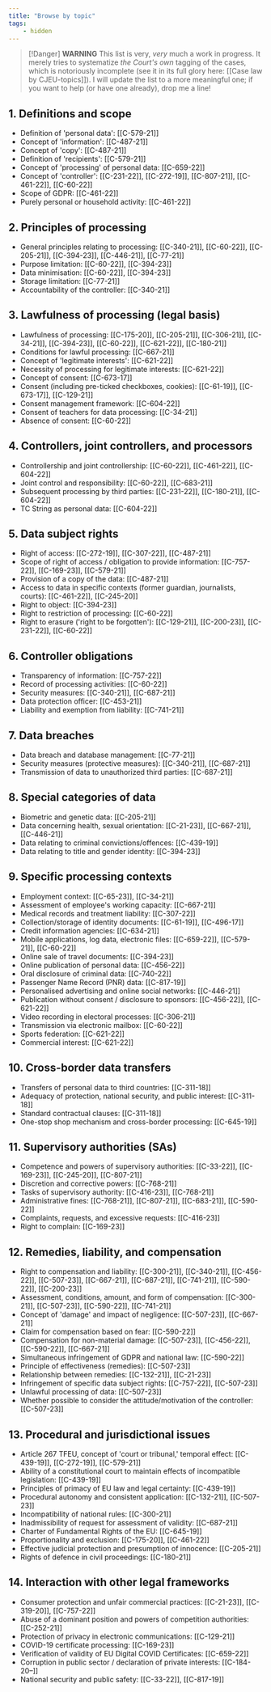 ```yaml
---
title: "Browse by topic"
tags:
    - hidden
---
```



> [!Danger] **WARNING**
> This list is very, *very* much a work in progress. It merely tries to systematize *the Court's own* tagging of the cases, which is notoriously incomplete (see it in its full glory here: [[Case law by CJEU-topics]]). I will update the list to a more meaningful one; if you want to help (or have one already), drop me a line!

## 1. Definitions and scope
-   Definition of 'personal data': [[C-579-21]]
-   Concept of 'information': [[C-487-21]]
-   Concept of 'copy': [[C-487-21]]
-   Definition of 'recipients': [[C-579-21]]
-   Concept of 'processing' of personal data: [[C-659-22]]
-   Concept of 'controller': [[C-231-22]], [[C-272-19]], [[C-807-21]], [[C-461-22]], [[C-60-22]]
-   Scope of GDPR: [[C-461-22]]
-   Purely personal or household activity: [[C-461-22]]

## 2. Principles of processing
-   General principles relating to processing: [[C-340-21]], [[C-60-22]], [[C-205-21]], [[C-394-23]], [[C-446-21]], [[C-77-21]]
-   Purpose limitation: [[C-60-22]], [[C-394-23]]
-   Data minimisation: [[C-60-22]], [[C-394-23]]
-   Storage limitation: [[C-77-21]]
-   Accountability of the controller: [[C-340-21]]

## 3. Lawfulness of processing (legal basis)
-   Lawfulness of processing: [[C-175-20]], [[C-205-21]], [[C-306-21]], [[C-34-21]], [[C-394-23]], [[C-60-22]], [[C-621-22]], [[C-180-21]]
-   Conditions for lawful processing: [[C-667-21]]
-   Concept of 'legitimate interests': [[C-621-22]]
-   Necessity of processing for legitimate interests: [[C-621-22]]
-   Concept of consent: [[C-673-17]]
-   Consent (including pre-ticked checkboxes, cookies): [[C-61-19]], [[C-673-17]], [[C-129-21]]
-   Consent management framework: [[C-604-22]]
-   Consent of teachers for data processing: [[C-34-21]]
-   Absence of consent: [[C-60-22]]

## 4. Controllers, joint controllers, and processors
-   Controllership and joint controllership: [[C-60-22]], [[C-461-22]], [[C-604-22]]
-   Joint control and responsibility: [[C-60-22]], [[C-683-21]]
-   Subsequent processing by third parties: [[C-231-22]], [[C-180-21]], [[C-604-22]]
-   TC String as personal data: [[C-604-22]]

## 5. Data subject rights
-   Right of access: [[C-272-19]], [[C-307-22]], [[C-487-21]]
-   Scope of right of access / obligation to provide information: [[C-757-22]], [[C-169-23]], [[C-579-21]]
-   Provision of a copy of the data: [[C-487-21]]
-   Access to data in specific contexts (former guardian, journalists, courts): [[C-461-22]], [[C-245-20]]
-   Right to object: [[C-394-23]]
-   Right to restriction of processing: [[C-60-22]]
-   Right to erasure ('right to be forgotten'): [[C-129-21]], [[C-200-23]], [[C-231-22]], [[C-60-22]]

## 6. Controller obligations
-   Transparency of information: [[C-757-22]]
-   Record of processing activities: [[C-60-22]]
-   Security measures: [[C-340-21]], [[C-687-21]]
-   Data protection officer: [[C-453-21]]
-   Liability and exemption from liability: [[C-741-21]]

## 7. Data breaches
-   Data breach and database management: [[C-77-21]]
-   Security measures (protective measures): [[C-340-21]], [[C-687-21]]
-   Transmission of data to unauthorized third parties: [[C-687-21]]

## 8. Special categories of data
-   Biometric and genetic data: [[C-205-21]]
-   Data concerning health, sexual orientation: [[C-21-23]], [[C-667-21]], [[C-446-21]]
-   Data relating to criminal convictions/offences: [[C-439-19]]
- Data relating to title and gender identity: [[C-394-23]]

## 9. Specific processing contexts
-   Employment context: [[C-65-23]], [[C-34-21]]
-   Assessment of employee's working capacity: [[C-667-21]]
-   Medical records and treatment liability: [[C-307-22]]
-   Collection/storage of identity documents: [[C-61-19]], [[C-496-17]]
-   Credit information agencies: [[C-634-21]]
-   Mobile applications, log data, electronic files: [[C-659-22]], [[C-579-21]], [[C-60-22]]
-   Online sale of travel documents: [[C-394-23]]
-   Online publication of personal data: [[C-456-22]]
-   Oral disclosure of criminal data: [[C-740-22]]
-   Passenger Name Record (PNR) data: [[C-817-19]]
-   Personalised advertising and online social networks: [[C-446-21]]
-   Publication without consent / disclosure to sponsors: [[C-456-22]], [[C-621-22]]
-   Video recording in electoral processes: [[C-306-21]]
-   Transmission via electronic mailbox: [[C-60-22]]
-   Sports federation: [[C-621-22]]
-   Commercial interest: [[C-621-22]]
## 10. Cross-border data transfers
-   Transfers of personal data to third countries: [[C-311-18]]
-   Adequacy of protection, national security, and public interest: [[C-311-18]]
-   Standard contractual clauses: [[C-311-18]]
-   One-stop shop mechanism and cross-border processing: [[C-645-19]]

## 11. Supervisory authorities (SAs)
-   Competence and powers of supervisory authorities: [[C-33-22]], [[C-169-23]], [[C-245-20]], [[C-807-21]]
-   Discretion and corrective powers: [[C-768-21]]
-   Tasks of supervisory authority: [[C-416-23]], [[C-768-21]]
-   Administrative fines: [[C-768-21]], [[C-807-21]], [[C-683-21]], [[C-590-22]]
-   Complaints, requests, and excessive requests: [[C-416-23]]
-   Right to complain: [[C-169-23]]

## 12. Remedies, liability, and compensation
-   Right to compensation and liability: [[C-300-21]], [[C-340-21]], [[C-456-22]], [[C-507-23]], [[C-667-21]], [[C-687-21]], [[C-741-21]], [[C-590-22]], [[C-200-23]]
-   Assessment, conditions, amount, and form of compensation: [[C-300-21]], [[C-507-23]], [[C-590-22]], [[C-741-21]]
-   Concept of 'damage' and impact of negligence: [[C-507-23]], [[C-667-21]]
-   Claim for compensation based on fear: [[C-590-22]]
-   Compensation for non-material damage: [[C-507-23]], [[C-456-22]], [[C-590-22]], [[C-667-21]]
-   Simultaneous infringement of GDPR and national law: [[C-590-22]]
-   Principle of effectiveness (remedies): [[C-507-23]]
-   Relationship between remedies: [[C-132-21]], [[C-21-23]]
 -   Infringement of specific data subject rights: [[C-757-22]], [[C-507-23]]
-   Unlawful processing of data: [[C-507-23]]
-   Whether possible to consider the attitude/motivation of the controller: [[C-507-23]]

## 13. Procedural and jurisdictional issues
-   Article 267 TFEU, concept of 'court or tribunal,' temporal effect: [[C-439-19]], [[C-272-19]], [[C-579-21]]
-   Ability of a constitutional court to maintain effects of incompatible legislation: [[C-439-19]]
-   Principles of primacy of EU law and legal certainty: [[C-439-19]]
-   Procedural autonomy and consistent application: [[C-132-21]], [[C-507-23]]
-   Incompatibility of national rules: [[C-300-21]]
-   Inadmissibility of request for assessment of validity: [[C-687-21]]
-   Charter of Fundamental Rights of the EU: [[C-645-19]]
-   Proportionality and exclusion: [[C-175-20]], [[C-461-22]]
-   Effective judicial protection and presumption of innocence: [[C-205-21]]
-   Rights of defence in civil proceedings: [[C-180-21]]

## 14. Interaction with other legal frameworks
-   Consumer protection and unfair commercial practices: [[C-21-23]], [[C-319-20]], [[C-757-22]]
-   Abuse of a dominant position and powers of competition authorities: [[C-252-21]]
-   Protection of privacy in electronic communications: [[C-129-21]]
-   COVID-19 certificate processing: [[C-169-23]]
-   Verification of validity of EU Digital COVID Certificates: [[C-659-22]]
-   Corruption in public sector / declaration of private interests: [[C-184-20–]]
-   National security and public safety: [[C-33-22]], [[C-817-19]]

